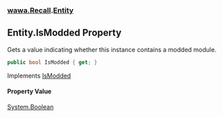 ### [wawa.Recall](wawa.Recall.md 'wawa.Recall').[Entity](Entity.md 'wawa.Recall.Entity')

## Entity.IsModded Property

Gets a value indicating whether this instance contains a modded module.

```csharp
public bool IsModded { get; }
```

Implements [IsModded](IVanilla.IsModded.md 'wawa.Recall.IVanilla.IsModded')

#### Property Value
[System.Boolean](https://docs.microsoft.com/en-us/dotnet/api/System.Boolean 'System.Boolean')